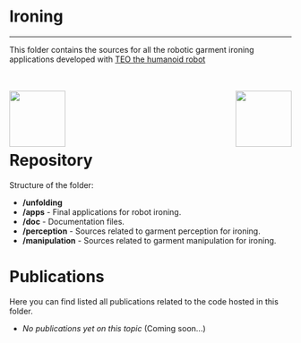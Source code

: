 # Ironing
------------

This folder contains the sources for all the robotic garment ironing applications developed with [TEO the humanoid robot](https://github.com/roboticslab-uc3m/teo-main)

<br><br>
<img src="../images/roboticslab.png" height="100px" align= "left"> <img src="../images/uc3m.png" height="100px" align="right"><br><br><br><br>


# Repository
Structure of the folder:
* **/unfolding**
 * **/apps** - Final applications for robot ironing.
 * **/doc** - Documentation files.
 * **/perception** - Sources related to garment perception for ironing.
 * **/manipulation** - Sources related to garment manipulation for ironing.


# Publications
Here you can find listed all publications related to the code hosted in this folder.

* *No publications yet on this topic* (Coming soon...)
